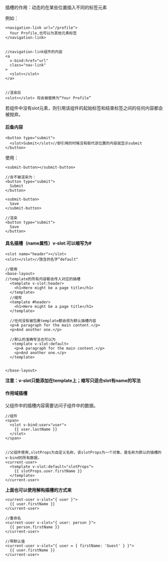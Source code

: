 插槽的作用：动态的在某些位置插入不同的标签元素

例如：

```
<navigation-link url="/profile">
  Your Profile,也可以为其他元素标签
</navigation-link>


//navigation-link组件的内容
<a
  v-bind:href="url"
  class="nav-link"
>
  <slot></slot>
</a>


//渲染后
<slot></slot> 将会被替换为“Your Profile”
```

若组件中没有slot元素，则引用该组件的起始标签和结束标签之间的任何内容都会被抛弃。





#### 后备内容

```
<button type="submit">
  <slot>Submit</slot>//即引用的时候没有取代该位置的内容就显示submit
</button>
```

使用：

```
<submit-button></submit-button>

//会不被渲染为：
<button type="submit">
  Submit
</button>
```

```
<submit-button>
  Save
</submit-button>

//渲染
<button type="submit">
  Save
</button>
```







#### 具名插槽（name属性）v-slot:可以缩写为#

```
<slot name="header"></slot>
<slot></slot>//隐含的名字“default"

//使用
<base-layout>
//template的所有内容都会传入对应的插槽
  <template v-slot:header>
    <h1>Here might be a page title</h1>
  </template>
  //缩写
  <template #header>
    <h1>Here might be a page title</h1>
  </template>
  
  //任何没有被包裹template都会视为默认插槽内容
  <p>A paragraph for the main content.</p>
  <p>And another one.</p>
  
  //默认的准确写法也可以为
   <template v-slot:default>
    <p>A paragraph for the main content.</p>
    <p>And another one.</p>
  </template>
  
  
</base-layout>
```

**注意：v-slot只能添加在template上；缩写只适合slot有name的写法**







#### 作用域插槽

父组件中的插槽内容需要访问子组件中的数据。

```
//组件
<span>
  <slot v-bind:user="user">
    {{ user.lastName }}
  </slot>
</span>


//父组件使用,slotProps为自定义名称，该slotProps为一个对象，是名称为默认的插槽的v-bind的所有数据，
<current-user>
  <template v-slot:default="slotProps">
    {{ slotProps.user.firstName }}
  </template>
</current-user>
```



**上面也可以使用解构插槽的方式来**

```
<current-user v-slot="{ user }">
  {{ user.firstName }}
</current-user>

//重命名
<current-user v-slot="{ user: person }">
  {{ person.firstName }}
</current-user>

//带默认值
<current-user v-slot="{ user = { firstName: 'Guest' } }">
  {{ user.firstName }}
</current-user>
```




